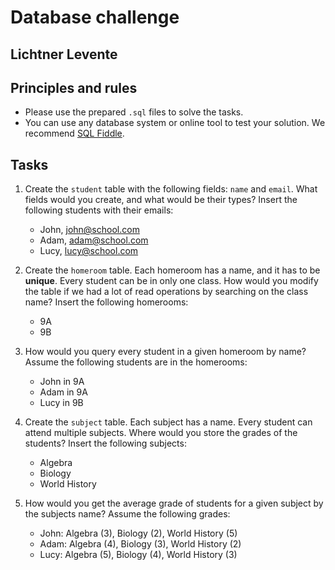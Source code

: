# Database challenge
## Lichtner Levente

## Principles and rules

- Please use the prepared `.sql` files to solve the tasks.
- You can use any database system or online tool to test your solution. We recommend [SQL Fiddle](https://sqlfiddle.com/postgresql/online-compiler).

## Tasks

1. Create the `student` table with the following fields: `name` and `email`. What fields would you create, and what would be their types? Insert the following students with their emails:
   - John, john@school.com
   - Adam, adam@school.com
   - Lucy, lucy@school.com

2. Create the `homeroom` table. Each homeroom has a name, and it has to be **unique**. Every student can be in only one class. How would you modify the table if we had a lot of read operations by searching on the class name? Insert the following homerooms:
   - 9A
   - 9B

3. How would you query every student in a given homeroom by name? Assume the following students are in the homerooms:
   - John in 9A
   - Adam in 9A
   - Lucy in 9B

4. Create the `subject` table. Each subject has a name. Every student can attend multiple subjects. Where would you store the grades of the students? Insert the following subjects:
   - Algebra
   - Biology
   - World History

5. How would you get the average grade of students for a given subject by the subjects name? Assume the following grades:
   - John: Algebra (3), Biology (2), World History (5)
   - Adam: Algebra (4), Biology (3), World History (2)
   - Lucy: Algebra (5), Biology (4), World History (3)